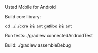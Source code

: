 Ustad Mobile for Android

Build core library:

cd ../../core && ant getlibs && ant

Run tests:
./gradlew connectedAndroidTest

Build:
./gradlew assembleDebug

